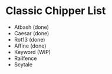 # Classic Chipper List

- Atbash (done)
- Caesar (done)
- Rot13 (done)
- Affine (done)
- Keyword (WIP)
- Railfence
- Scytale